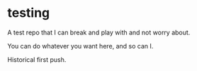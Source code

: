 # testing
A test repo that I can break and play with and not worry about.

You can do whatever you want here, and so can I.




Historical first push.
